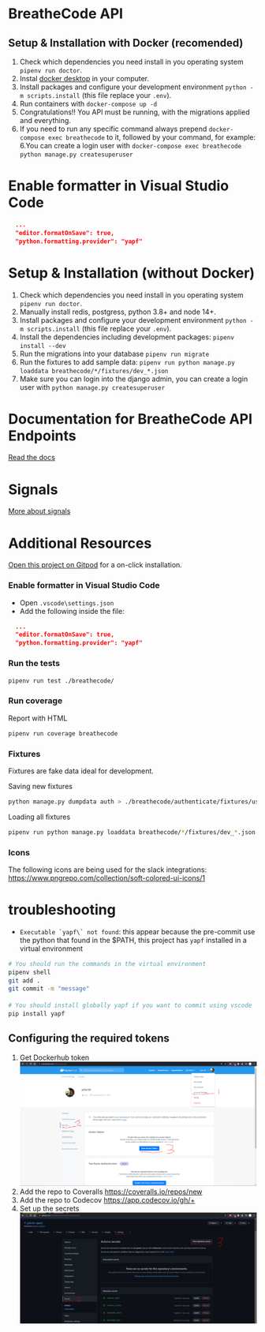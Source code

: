 # BreatheCode API

## Setup & Installation with Docker (recomended)

1. Check which dependencies you need install in you operating system `pipenv run doctor`.
2. Instal [docker desktop](https://www.docker.com/products/docker-desktop) in your computer.
3. Install packages and configure your development environment `python -m scripts.install` (this file replace your `.env`).
4. Run containers with `docker-compose up -d`
5. Congratulations!! You API must be running, with the migrations applied and everything.
6. If you need to run any specific command always prepend `docker-compose exec breathecode` to it, followed by your command, for example:
   6.You can create a login user with `docker-compose exec breathecode python manage.py createsuperuser`

# Enable formatter in Visual Studio Code

```json
  ...
  "editor.formatOnSave": true,
  "python.formatting.provider": "yapf"
```

# Setup & Installation (without Docker)

1. Check which dependencies you need install in you operating system `pipenv run doctor`.
2. Manually install redis, postgress, python 3.8+ and node 14+.
3. Install packages and configure your development environment `python -m scripts.install` (this file replace your `.env`).
4. Install the dependencies including development packages: `pipenv install --dev`
5. Run the migrations into your database `pipenv run migrate`
6. Run the fixtures to add sample data: `pipenv run python manage.py loaddata breathecode/*/fixtures/dev_*.json`
7. Make sure you can login into the django admin, you can create a login user with `python manage.py createsuperuser`

# Documentation for BreatheCode API Endpoints

[Read the docs](https://documenter.getpostman.com/view/2432393/T1LPC6ef)

# Signals

[More about signals](./docs/references/SIGNALS.md)

# Additional Resources

[Open this project on Gitpod](https://gitpod.io/#https://github.com/breatheco-de/apiv2) for a on-click installation.

### Enable formatter in Visual Studio Code

- Open `.vscode\settings.json`
- Add the following inside the file:

```json
  ...
  "editor.formatOnSave": true,
  "python.formatting.provider": "yapf"
```

### Run the tests

```bash
pipenv run test ./breathecode/
```

### Run coverage

Report with HTML

```bash
pipenv run coverage breathecode
```

### Fixtures

Fixtures are fake data ideal for development.

Saving new fixtures

```bash
python manage.py dumpdata auth > ./breathecode/authenticate/fixtures/users.json
```

Loading all fixtures

```bash
pipenv run python manage.py loaddata breathecode/*/fixtures/dev_*.json
```

### Icons

The following icons are being used for the slack integrations: <https://www.pngrepo.com/collection/soft-colored-ui-icons/1>

# troubleshooting

- `` Executable `yapf\` not found ``: this appear because the pre-commit use the python that found in the $PATH, this project has `yapf` installed in a virtual environment

```bash
# You should run the commands in the virtual environment
pipenv shell
git add .
git commit -m "message"

# You should install globally yapf if you want to commit using vscode
pip install yapf
```

## Configuring the required tokens

1. Get Dockerhub token
   ![Get Dockerhub token](images/dockerhub.PNG)
2. Add the repo to Coveralls https://coveralls.io/repos/new
3. Add the repo to Codecov https://app.codecov.io/gh/+
4. Set up the secrets
   ![Set up the secrets](images/github-secrets.PNG)
